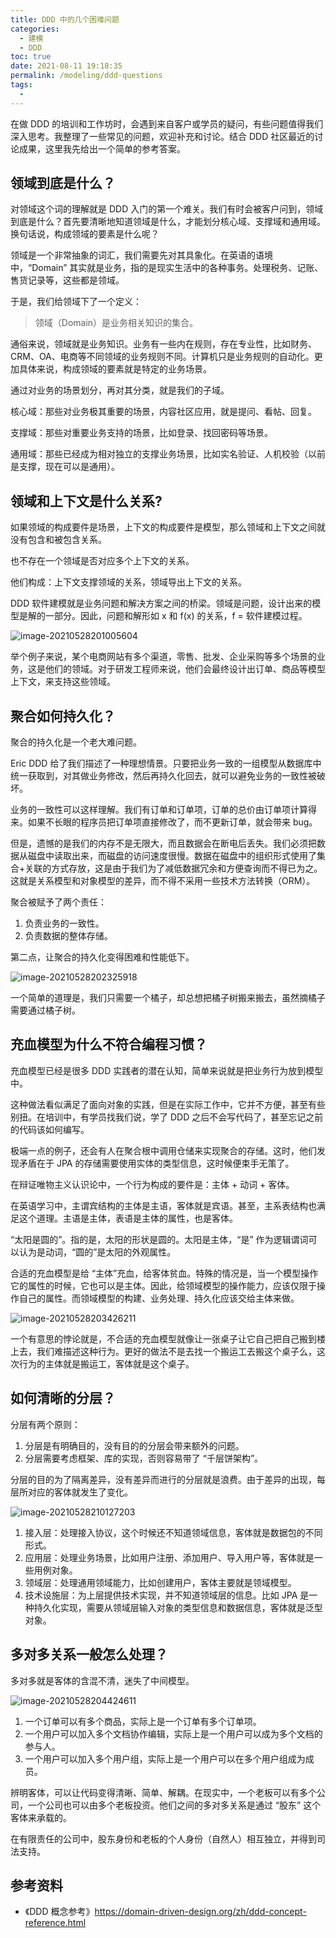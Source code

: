 ```yaml
---
title: DDD 中的几个困难问题
categories: 
  - 建模
  - DDD
toc: true
date: 2021-08-11 19:18:35
permalink: /modeling/ddd-questions
tags: 
  - 
---
```


在做 DDD 的培训和工作坊时，会遇到来自客户或学员的疑问，有些问题值得我们深入思考。我整理了一些常见的问题，欢迎补充和讨论。结合 DDD 社区最近的讨论成果，这里我先给出一个简单的参考答案。

## 领域到底是什么？

对领域这个词的理解就是 DDD 入门的第一个难关。我们有时会被客户问到，领域到底是什么？首先要清晰地知道领域是什么，才能划分核心域、支撑域和通用域。换句话说，构成领域的要素是什么呢？

领域是一个非常抽象的词汇，我们需要先对其具象化。在英语的语境中，“Domain” 其实就是业务，指的是现实生活中的各种事务。处理税务、记账、售货记录等，这些都是领域。

于是，我们给领域下了一个定义：

>  领域（Domain）是业务相关知识的集合。

通俗来说，领域就是业务知识。业务有一些内在规则，存在专业性，比如财务、CRM、OA、电商等不同领域的业务规则不同。计算机只是业务规则的自动化。更加具体来说，构成领域的要素就是特定的业务场景。

通过对业务的场景划分，再对其分类，就是我们的子域。

核心域：那些对业务极其重要的场景，内容社区应用，就是提问、看帖、回复。

支撑域：那些对重要业务支持的场景，比如登录、找回密码等场景。

通用域：那些已经成为相对独立的支撑业务场景，比如实名验证、人机校验（以前是支撑，现在可以是通用）。



## 领域和上下文是什么关系?

如果领域的构成要件是场景，上下文的构成要件是模型，那么领域和上下文之间就没有包含和被包含关系。

也不存在一个领域是否对应多个上下文的关系。

他们构成：上下文支撑领域的关系，领域导出上下文的关系。

DDD 软件建模就是业务问题和解决方案之间的桥梁。领域是问题，设计出来的模型是解的一部分。因此，问题和解形如 x 和 f(x) 的关系，f = 软件建模过程。

![image-20210528201005604](./ddd-questions/image-20210528201005604.png)

举个例子来说，某个电商网站有多个渠道，零售、批发、企业采购等多个场景的业务，这是他们的领域。对于研发工程师来说，他们会最终设计出订单、商品等模型上下文，来支持这些领域。

## 聚合如何持久化？

聚合的持久化是一个老大难问题。

Eric DDD 给了我们描述了一种理想情景。只要把业务一致的一组模型从数据库中统一获取到，对其做业务修改，然后再持久化回去，就可以避免业务的一致性被破坏。

业务的一致性可以这样理解。我们有订单和订单项，订单的总价由订单项计算得来。如果不长眼的程序员把订单项直接修改了，而不更新订单，就会带来 bug。

但是，遗憾的是我们的内存不是无限大，而且数据会在断电后丢失。我们必须把数据从磁盘中读取出来，而磁盘的访问速度很慢。数据在磁盘中的组织形式使用了集合+关联的方式存放，这是由于我们为了减低数据冗余和方便查询而不得已为之。这就是关系模型和对象模型的差异，而不得不采用一些技术方法转换（ORM）。

聚合被赋予了两个责任：

1. 负责业务的一致性。
2. 负责数据的整体存储。

第二点，让聚合的持久化变得困难和性能低下。

![image-20210528202325918](./ddd-questions/image-20210528202325918.png)

一个简单的道理是，我们只需要一个橘子，却总想把橘子树搬来搬去，虽然摘橘子需要通过橘子树。



## 充血模型为什么不符合编程习惯？

充血模型已经是很多 DDD 实践者的潜在认知，简单来说就是把业务行为放到模型中。

这种做法看似满足了面向对象的实践，但是在实际工作中，它并不方便，甚至有些别扭。在培训中，有学员找我们说，学了 DDD 之后不会写代码了，甚至忘记之前的代码该如何编写。

极端一点的例子，还会有人在聚合根中调用仓储来实现聚合的存储。这时，他们发现矛盾在于 JPA 的存储需要使用实体的类型信息，这时候便束手无策了。

在辩证唯物主义认识论中，一个行为构成的要件是：主体 + 动词 + 客体。

在英语学习中，主谓宾结构的主体是主语，客体就是宾语。甚至，主系表结构也满足这个道理。主语是主体，表语是主体的属性，也是客体。

“太阳是圆的”。指的是，太阳的形状是圆的。太阳是主体，“是” 作为逻辑谓词可以认为是动词，“圆的”是太阳的外观属性。

合适的充血模型是给 “主体”充血，给客体贫血。特殊的情况是，当一个模型操作它的属性的时候，它也可以是主体。因此，给领域模型的操作能力，应该仅限于操作自己的属性。而领域模型的构建、业务处理、持久化应该交给主体来做。

![image-20210528203426211](./ddd-questions/image-20210528203426211.png)

一个有意思的悖论就是，不合适的充血模型就像让一张桌子让它自己把自己搬到楼上去，我们难描述这种行为。更好的做法不是去找一个搬运工去搬这个桌子么，这次行为的主体就是搬运工，客体就是这个桌子。

## 如何清晰的分层？

分层有两个原则：

1. 分层是有明确目的，没有目的的分层会带来额外的问题。
2. 分层需要考虑框架、库的实现，否则容易带了 “千层饼架构”。

分层的目的为了隔离差异，没有差异而进行的分层就是浪费。由于差异的出现，每层所对应的客体就发生了变化。

![image-20210528210127203](./ddd-questions/image-20210528210127203.png)

1. 接入层：处理接入协议，这个时候还不知道领域信息，客体就是数据包的不同形式。
2. 应用层：处理业务场景，比如用户注册、添加用户、导入用户等，客体就是一些用例对象。
3. 领域层：处理通用领域能力，比如创建用户，客体主要就是领域模型。
4. 技术设施层：为上层提供技术实现，并不知道领域层的信息。比如 JPA 是一种持久化实现，需要从领域层输入对象的类型信息和数据信息，客体就是泛型对象。

## 多对多关系一般怎么处理？

多对多就是客体的含混不清，迷失了中间模型。

![image-20210528204424611](./ddd-questions/image-20210528204424611.png)

1. 一个订单可以有多个商品，实际上是一个订单有多个订单项。
2. 一个用户可以加入多个文档协作编辑，实际上是一个用户可以成为多个文档的参与人。
3. 一个用户可以加入多个用户组，实际上是一个用户可以在多个用户组成为成员。

辨明客体，可以让代码变得清晰、简单、解耦。在现实中，一个老板可以有多个公司，一个公司也可以由多个老板投资。他们之间的多对多关系是通过 “股东” 这个客体来承载的。

在有限责任的公司中，股东身份和老板的个人身份（自然人）相互独立，并得到司法支持。



## 参考资料

- 《DDD 概念参考》https://domain-driven-design.org/zh/ddd-concept-reference.html
